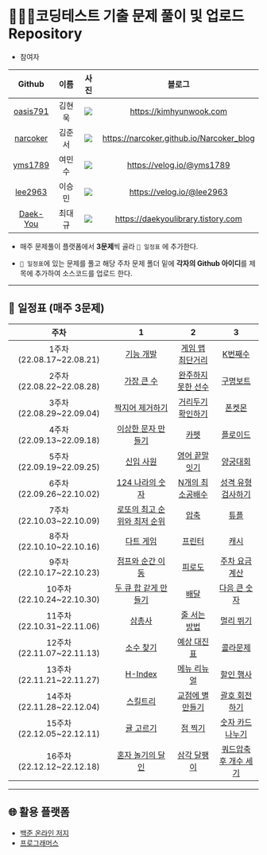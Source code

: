 # 👨🏻‍💻코딩테스트 기출 문제 풀이 및 업로드 Repository

- 참여자

|Github|이름|사진|블로그|
|:-:|:-:|:-:|:-:|
|[oasis791](https://github.com/oasis791)|김현욱|<img src="https://i.ibb.co/rdXCP5K/oasis791.png">|https://kimhyunwook.com|
|[narcoker](https://github.com/narcoker)|김준서|<img src="https://i.ibb.co/RYSBWPr/narcoker.png">|https://narcoker.github.io/Narcoker_blog|
|[yms1789](https://github.com/yms1789)|여민수|<img src="https://i.ibb.co/52gmkmr/yms1789.png">|https://velog.io/@yms1789|
|[lee2963](https://github.com/lee2963)|이승민|<img src="https://i.ibb.co/qMFWhSQ/lee2963.png">|https://velog.io/@lee2963|
|[Daek-You](https://github.com/Daek-You)|최대규|<img src="https://i.ibb.co/3htpC1r/Kakao-Talk-Photo-2022-09-13-17-27-02.jpg">|https://daekyoulibrary.tistory.com|

* 매주 문제풀이 플랫폼에서 **3문제**씩 골라 `📅 일정표` 에 추가한다.

* `📅 일정표`에 있는 문제를 풀고 해당 주차 문제 폴더 밑에 **각자의 Github 아이디**를 제목에 추가하여 소스코드를 업로드 한다.

------
## 📅 일정표 (매주 3문제)

|주차|1|2|3|
|:-:|:-:|:-:|:-:|
|1주차(22.08.17~22.08.21)|[기능 개발](https://school.programmers.co.kr/learn/courses/30/lessons/42586)|[게임 맵 최단거리](https://school.programmers.co.kr/learn/courses/30/lessons/1844)|[K번째수](https://school.programmers.co.kr/learn/courses/30/lessons/42748)|
|2주차(22.08.22~22.08.28)|[가장 큰 수](https://school.programmers.co.kr/learn/courses/30/lessons/42746)|[완주하지 못한 선수](https://school.programmers.co.kr/learn/courses/30/lessons/42576)|[구명보트](https://school.programmers.co.kr/learn/courses/30/lessons/42885)|
|3주차(22.08.29~22.09.04)|[짝지어 제거하기](https://school.programmers.co.kr/learn/courses/30/lessons/12973)|[거리두기 확인하기](https://school.programmers.co.kr/learn/courses/30/lessons/81302)|[폰켓몬](https://school.programmers.co.kr/learn/courses/30/lessons/1845)|
|4주차(22.09.13~22.09.18)|[이상한 문자 만들기](https://school.programmers.co.kr/learn/courses/30/lessons/12930)|[카펫](https://school.programmers.co.kr/learn/courses/30/lessons/42842)|[플로이드](https://www.acmicpc.net/problem/11404)|
|5주차(22.09.19~22.09.25)|[신입 사원](https://www.acmicpc.net/problem/1946)|[영어 끝말잇기](https://school.programmers.co.kr/learn/courses/30/lessons/12981)|[양궁대회](https://school.programmers.co.kr/learn/courses/30/lessons/92342)|
|6주차(22.09.26~22.10.02)|[124 나라의 숫자](https://school.programmers.co.kr/learn/courses/30/lessons/12899)|[N개의 최소공배수](https://school.programmers.co.kr/learn/courses/30/lessons/12953)|[성격 유형 검사하기](https://school.programmers.co.kr/learn/courses/30/lessons/118666)|
|7주차(22.10.03~22.10.09)|[로또의 최고 순위와 최저 순위](https://school.programmers.co.kr/learn/courses/30/lessons/77484)|[압축](https://school.programmers.co.kr/learn/courses/30/lessons/17684)|[튜플](https://school.programmers.co.kr/learn/courses/30/lessons/64065)|
|8주차(22.10.10~22.10.16)|[다트 게임](https://school.programmers.co.kr/learn/courses/30/lessons/17682)|[프린터](https://school.programmers.co.kr/learn/courses/30/lessons/42587)|[캐시](https://school.programmers.co.kr/learn/courses/30/lessons/17680)|
|9주차(22.10.17~22.10.23)|[점프와 순간 이동](https://school.programmers.co.kr/learn/courses/30/lessons/12980)|[피로도](https://school.programmers.co.kr/learn/courses/30/lessons/87946)|[주차 요금 계산](https://school.programmers.co.kr/learn/courses/30/lessons/92341)|
|10주차(22.10.24~22.10.30)|[두 큐 합 같게 만들기](https://school.programmers.co.kr/learn/courses/30/lessons/118667)|[배달](https://school.programmers.co.kr/learn/courses/30/lessons/12978)|[다음 큰 숫자](https://school.programmers.co.kr/learn/courses/30/lessons/12911)|
|11주차(22.10.31~22.11.06)|[삼총사](https://school.programmers.co.kr/learn/courses/30/lessons/131705)|[줄 서는 방법](https://school.programmers.co.kr/learn/courses/30/lessons/12936)|[멀리 뛰기](https://school.programmers.co.kr/learn/courses/30/lessons/12914)|
|12주차(22.11.07~22.11.13)|[소수 찾기](https://school.programmers.co.kr/learn/courses/30/lessons/42839)|[예상 대진표](https://school.programmers.co.kr/learn/courses/30/lessons/12985)|[콜라문제](https://school.programmers.co.kr/learn/courses/30/lessons/132267)|
|13주차(22.11.21~22.11.27)|[H-Index](https://school.programmers.co.kr/learn/courses/30/lessons/42747)|[메뉴 리뉴얼](https://school.programmers.co.kr/learn/courses/30/lessons/72411)|[할인 행사](https://school.programmers.co.kr/learn/courses/30/lessons/131127)|
|14주차(22.11.28~22.12.04)|[스킬트리](https://school.programmers.co.kr/learn/courses/30/lessons/49993)|[교점에 별 만들기](https://school.programmers.co.kr/learn/courses/30/lessons/87377)|[괄호 회전하기](https://school.programmers.co.kr/learn/courses/30/lessons/76502)|
|15주차(22.12.05~22.12.11)|[귤 고르기](https://school.programmers.co.kr/learn/courses/30/lessons/138476)|[점 찍기](https://school.programmers.co.kr/learn/courses/30/lessons/140107)|[숫자 카드 나누기](https://school.programmers.co.kr/learn/courses/30/lessons/135807)|
|16주차(22.12.12~22.12.18)|[혼자 놀기의 달인](https://school.programmers.co.kr/learn/courses/30/lessons/131130)|[삼각 달팽이](https://school.programmers.co.kr/learn/courses/30/lessons/68645)|[쿼드압축 후 개수 세기](https://school.programmers.co.kr/learn/courses/30/lessons/68936)|
 
---
## 🌐 활용 플랫폼
- [백준 온라인 저지](https://acmicpc.net)
- [프로그래머스](https://programmers.co.kr)
